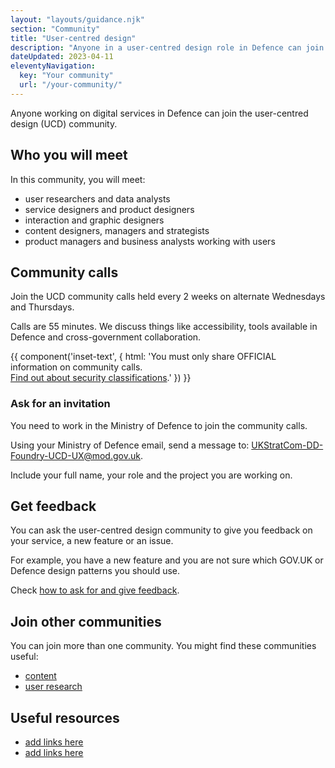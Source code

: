 ```yaml
---
layout: "layouts/guidance.njk"
section: "Community"
title: "User-centred design"
description: "Anyone in a user-centred design role in Defence can join the community. Find out how to get involved."
dateUpdated: 2023-04-11
eleventyNavigation:
  key: "Your community"
  url: "/your-community/"
---
```


Anyone working on digital services in Defence can join the user-centred design (UCD) community. 

## Who you will meet

In this community, you will meet:

- user researchers and data analysts
- service designers and product designers
- interaction and graphic designers
- content designers, managers and strategists
- product managers and business analysts working with users

## Community calls

Join the UCD community calls held every 2 weeks on alternate Wednesdays and Thursdays.

Calls are 55 minutes. We discuss things like accessibility, tools available in Defence and cross-government collaboration.

{{ component('inset-text', {
  html: 'You must only share OFFICIAL information on community calls.<br><a href="/security-classifications/">Find out about security classifications</a>.'
}) }}

### Ask for an invitation

You need to work in the Ministry of Defence to join the community calls. 

Using your Ministry of Defence email, send a message to: [UKStratCom-DD-Foundry-UCD-UX@mod.gov.uk](mailto:UKStratCom-DD-Foundry-UCD-UX@mod.gov.uk?subject=Join%20UCD%20community%20calls). 

Include your full name, your role and the project you are working on.

## Get feedback

You can ask the user-centred design community to give you feedback on your service, a new feature or an issue. 

For example, you have a new feature and you are not sure which GOV.UK or Defence design patterns you should use. 

Check [how to ask for and give feedback](/your-community/ask-for-and-give-feedback).

## Join other communities 

You can join more than one community. You might find these communities useful: 

- [content](/your-community/content/)
- [user research](/your-community/)

## Useful resources

- [add links here]()
- [add links here]()
